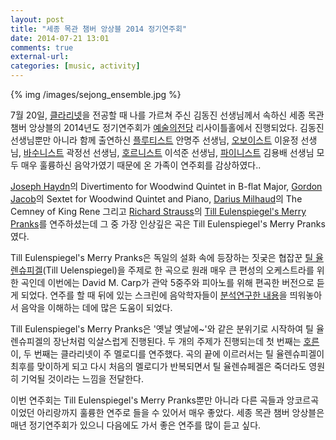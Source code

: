 ```yaml
---
layout: post
title: "세종 목관 챔버 앙상블 2014 정기연주회"
date: 2014-07-21 13:01
comments: true
external-url:
categories: [music, activity]
---
```

{% img /images/sejong_ensemble.jpg %}

7월 20일, [클라리넷](http://en.wikipedia.org/wiki/Clarinet)을 전공할 때 나를 가르쳐 주신 김동진 선생님께서 속하신 세종 목관 챔버 앙상블의 2014년도 정기연주회가 [예술의전당](http://www.sac.or.kr/) 리사이틀홀에서 진행되었다. 김동진 선생님뿐만 아니라 함께 출연하신 [플루티스트](http://en.wikipedia.org/wiki/Flautist) 안명주 선생님, [오보이스트](http://en.wikipedia.org/wiki/List_of_oboists) 이윤정 선생님, [바수니스트](http://en.wikipedia.org/wiki/Bassoon) 곽정선 선생님, [호르니스트](http://en.wikipedia.org/wiki/List_of_horn_players) 이석준 선생님, [파이니스트](http://en.wikipedia.org/wiki/Pianist) 김용배 선생님 모두 매우 훌륭하신 음악가였기 때문에 온 가족이 연주회를 감상하였다.​. 

<!--more-->

[Joseph Haydn](http://en.wikipedia.org/wiki/Joseph_Haydn)의 Divertimento for Woodwind Quintet in B-flat Major, [Gordon Jacob](http://en.wikipedia.org/wiki/Gordon_Jacob)의 Sextet for Woodwind Quintet and Piano, [Darius Milhaud](http://en.wikipedia.org/wiki/Darius_Milhaud)의 The Cemney of King Rene 그리고 [Richard Strauss](http://en.wikipedia.org/wiki/Richard_Strauss)의 [Till Eulenspiegel's Merry Pranks](http://en.wikipedia.org/wiki/Till_Eulenspiegel%27s_Merry_Pranks)를 연주하셨는데 그 중 가장 인상깊은 곡은 Till Eulenspiegel's Merry Pranks였다.

Till Eulenspiegel's Merry Pranks은 독일의 설화 속에 등장하는 짓궂은 협잡꾼 [틸 율렌슈피겔](http://en.wikipedia.org/wiki/Till_Eulenspiegel)(Till Uelenspiegel)을 주제로 한 곡으로 원래 매우 큰 편성의 오케스트라를 위한 곡인데 이번에는 David M. Carp가 관악 5중주와 피아노를 위해 편곡한 버전으로 듣게 되었다. 연주를 할 때 뒤에 있는 스크린에 음악학자들이 [분석연구한 내용](http://en.wikipedia.org/wiki/Till_Eulenspiegel%27s_Merry_Pranks#Analysis)을 띄워놓아서 음악을 이해하는 데에 많은 도움이 되었다. 

Till Eulenspiegel's Merry Pranks은 '옛날 옛날에~'와 같은 분위기로 시작하여 틸 율렌슈피겔의 장난처럼 익살스럽게 진행된다. 두 개의 주제가 진행되는데 첫 번째는 [호른](http://en.wikipedia.org/wiki/French_Horn)이, 두 번째는 클라리넷이 주 멜로디를 연주했다. 곡의 끝에 이르러서는 틸 율렌슈피겔이 최후를 맞이하게 되고 다시 처음의 멜로디가 반복되면서 틸 율렌슈페겔은 죽더라도 영원히 기억될 것이라는 느낌을 전달한다. 

이번 연주회는 Till Eulenspiegel's Merry Pranks뿐만 아니라 다른 곡들과 앙코르곡이었던 아리랑까지 훌륭한 연주로 들을 수 있어서 매우 좋았다. 세종 목관 챔버 앙상블은 매년 정기연주회가 있으니 다음에도 가서 좋은 연주를 많이 듣고 싶다.
